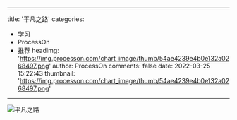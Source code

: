 
---
title: '平凡之路'
categories: 
 - 学习
 - ProcessOn
 - 推荐
headimg: 'https://img.processon.com/chart_image/thumb/54ae4239e4b0e132a0268497.png'
author: ProcessOn
comments: false
date: 2022-03-25 15:22:43
thumbnail: 'https://img.processon.com/chart_image/thumb/54ae4239e4b0e132a0268497.png'
---

<div>   
<img class="thumb" alt="平凡之路" src="https://img.processon.com/chart_image/thumb/54ae4239e4b0e132a0268497.png" referrerpolicy="no-referrer">
<p></p>  
</div>
            